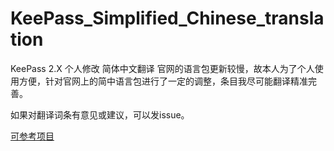# KeePass_Simplified_Chinese_translation
KeePass 2.X 个人修改 简体中文翻译
官网的语言包更新较慢，故本人为了个人使用方便，针对官网上的简中语言包进行了一定的调整，条目我尽可能翻译精准完善。

如果对翻译词条有意见或建议，可以发issue。

[可参考项目](https://github.com/terrytw/KeePass_Simplified_Chinese_translation)
